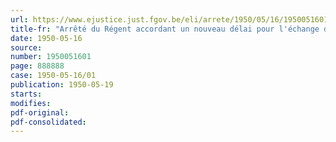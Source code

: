 ```yaml
---
url: https://www.ejustice.just.fgov.be/eli/arrete/1950/05/16/1950051601/justel
title-fr: "Arrêté du Régent accordant un nouveau délai pour l'échange des billets de 5, de 10 francs et de certains billets de 50 francs"
date: 1950-05-16
source:
number: 1950051601
page: 888888
case: 1950-05-16/01
publication: 1950-05-19
starts:
modifies:
pdf-original:
pdf-consolidated:
---
```



